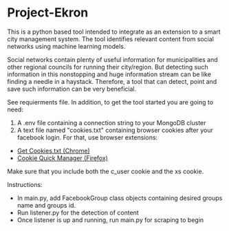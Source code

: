 # Project-Ekron

This is a python based tool intended to integrate as an extension to a smart city management system. 
The tool identifies relevant content from social networks using machine learning models.

Social networks contain plenty of useful information for municipalities and other regional councils for running their city/region. But detecting such information in this nonstopping and huge information stream can be like finding a needle in a haystack. Therefore, a tool that can detect, point and save such information can be very beneficial.

See requierments file.
In addition, to get the tool started you are going to need:
1. A .env file containing a connection string to your MongoDB cluster
2. A text file named "cookies.txt" containing browser cookies after your facebook login. For that, use browser extensions:

* [Get Cookies.txt (Chrome)](https://chrome.google.com/webstore/detail/get-cookiestxt/bgaddhkoddajcdgocldbbfleckgcbcid?hl=en) 
* [Cookie Quick Manager (Firefox)](https://addons.mozilla.org/en-US/firefox/addon/cookie-quick-manager/)

Make sure that you include both the c_user cookie and the xs cookie.

Instructions:
- In main.py, add FacebookGroup class objects containing desired groups name and groups id.
- Run listener.py for the detection of content
- Once listener is up and running, run main.py for scraping to begin





